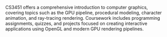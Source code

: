 CS3451 offers a comprehensive introduction to computer graphics, covering topics such as the GPU pipeline, procedural modeling, character animation, and ray-tracing rendering. Coursework includes programming assignments, quizzes, and projects focused on creating interactive applications using OpenGL and modern GPU rendering pipelines.
